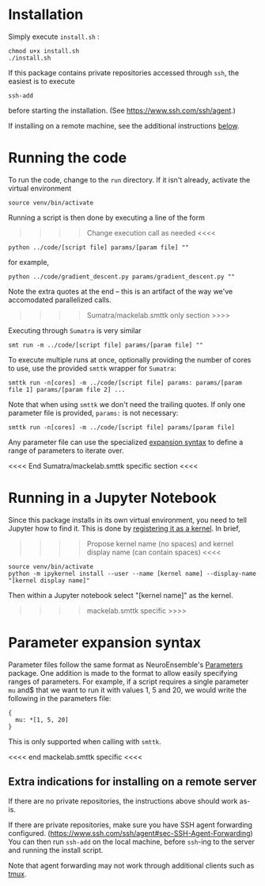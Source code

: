# Installation

Simply execute `install.sh` :

    chmod u+x install.sh
    ./install.sh

If this package contains private repositories accessed through `ssh`, the easiest is to execute

    ssh-add

before starting the installation. (See <https://www.ssh.com/ssh/agent>.)

If installing on a remote machine, see the additional instructions [below](#extra-indications-for-installing-on-a-remote-server).


# Running the code

To run the code, change to the `run` directory. If it isn't already, activate the virtual environment

    source venv/bin/activate
    
Running a script is then done by executing a line of the form

>>>> Change execution call as needed <<<<

    python ../code/[script file] params/[param file] ""

for example,

    python ../code/gradient_descent.py params/gradient_descent.py ""

Note the extra quotes at the end – this is an artifact of the way we've accomodated parallelized calls.

>>>> Sumatra/mackelab.smttk only section >>>>

Executing through `Sumatra` is very similar

    smt run -m ../code/[script file] params/[param file] ""

To execute multiple runs at once, optionally providing the number of cores to use, use the provided `smttk` wrapper for `Sumatra`:
    
    smttk run -n[cores] -m ../code/[script file] params: params/[param file 1] params/[param file 2] ...
    
Note that when using `smttk` we don't need the trailing quotes.
If only one parameter file is provided, `params:` is not necessary:

    smttk run -n[cores] -m ../code/[script file] params/[param file]
    
Any parameter file can use the specialized [expansion syntax](#parameter-expansion-syntax) to define a range of parameters to iterate over.
    
<<<< End Sumatra/mackelab.smttk specific section <<<<
    
# Running in a Jupyter Notebook

Since this package installs in its own virtual environment, you need to tell Jupyter how to find it. This is done by [registering it as a kernel](https://ipython.readthedocs.io/en/stable/install/kernel_install.html). In brief,

>>>> Propose kernel name (no spaces) and kernel display name (can contain spaces) <<<<

    source venv/bin/activate
    python -m ipykernel install --user --name [kernel name] --display-name "[kernel display name]"
    
Then within a Jupyter notebook select "[kernel name]" as the kernel.

>>>> mackelab.smttk specific >>>>

# Parameter expansion syntax

Parameter files follow the same format as NeuroEnsemble's [Parameters](https://parameters.readthedocs.io/en/latest/) package. One addition is made to the format to allow easily specifying ranges of parameters. For example, if a script requires a single parameter `mu` and$ that we want to run it with values 1, 5 and 20, we would write the following in the parameters file:

    {
      mu: *[1, 5, 20]
    }

This is only supported when calling with `smttk`.

<<<< end mackelab.smttk specific <<<<

## Extra indications for installing on a remote server

If there are no private repositories, the instructions above should work as-is.

If there are private repositories, make sure you have SSH agent forwarding configured. (<https://www.ssh.com/ssh/agent#sec-SSH-Agent-Forwarding>)
You can then run `ssh-add` on the local machine, before `ssh`-ing to the server and running the install script.

Note that agent forwarding may not work through additional clients such as [tmux](https://tmux.github.io/).
